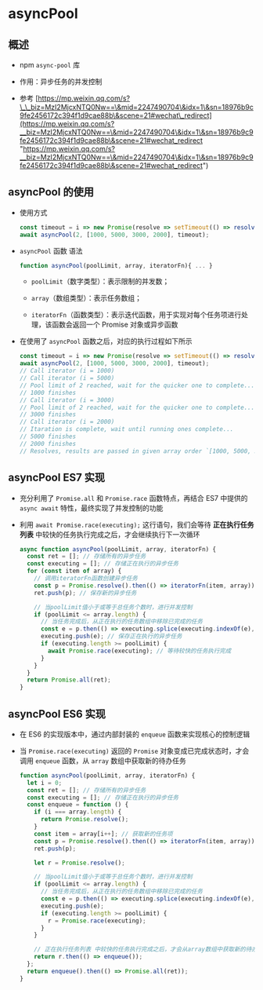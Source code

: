 # asyncPool

## 概述

+ npm `async-pool` 库

+ 作用：异步任务的并发控制

+ 参考 [https://mp.weixin.qq.com/s?\_\_biz=MzI2MjcxNTQ0Nw==\&mid=2247490704\&idx=1\&sn=18976b9c9fe2456172c394f1d9cae88b\&scene=21#wechat\_redirect](https://mp.weixin.qq.com/s?__biz=MzI2MjcxNTQ0Nw==\&mid=2247490704\&idx=1\&sn=18976b9c9fe2456172c394f1d9cae88b\&scene=21#wechat_redirect "https://mp.weixin.qq.com/s?__biz=MzI2MjcxNTQ0Nw==\&mid=2247490704\&idx=1\&sn=18976b9c9fe2456172c394f1d9cae88b\&scene=21#wechat_redirect")

## asyncPool 的使用

+ 使用方式

  ```js
  const timeout = i => new Promise(resolve => setTimeout(() => resolve(i), i));
  await asyncPool(2, [1000, 5000, 3000, 2000], timeout);
  ```

+ `asyncPool` 函数 语法

    ```js
    function asyncPool(poolLimit, array, iteratorFn){ ... }
    ```

  + `poolLimit`（数字类型）：表示限制的并发数；

  + `array`（数组类型）：表示任务数组；

  + `iteratorFn`（函数类型）：表示迭代函数，用于实现对每个任务项进行处理，该函数会返回一个 Promise 对象或异步函数

+ 在使用了 `asyncPool` 函数之后，对应的执行过程如下所示

  ```js
  const timeout = i => new Promise(resolve => setTimeout(() => resolve(i), i));
  await asyncPool(2, [1000, 5000, 3000, 2000], timeout);
  // Call iterator (i = 1000)
  // Call iterator (i = 5000)
  // Pool limit of 2 reached, wait for the quicker one to complete...
  // 1000 finishes
  // Call iterator (i = 3000)
  // Pool limit of 2 reached, wait for the quicker one to complete...
  // 3000 finishes
  // Call iterator (i = 2000)
  // Itaration is complete, wait until running ones complete...
  // 5000 finishes
  // 2000 finishes
  // Resolves, results are passed in given array order `[1000, 5000, 3000, 2000]`.
  ```

## asyncPool ES7 实现

+ 充分利用了 `Promise.all` 和 `Promise.race` 函数特点，再结合 ES7 中提供的 `async await` 特性，最终实现了并发控制的功能

+ 利用 `await Promise.race(executing);` 这行语句，我们会等待 **正在执行任务列表** 中较快的任务执行完成之后，才会继续执行下一次循环

  ```js
  async function asyncPool(poolLimit, array, iteratorFn) {
    const ret = []; // 存储所有的异步任务
    const executing = []; // 存储正在执行的异步任务
    for (const item of array) {
      // 调用iteratorFn函数创建异步任务
      const p = Promise.resolve().then(() => iteratorFn(item, array));
      ret.push(p); // 保存新的异步任务

      // 当poolLimit值小于或等于总任务个数时，进行并发控制
      if (poolLimit <= array.length) {
        // 当任务完成后，从正在执行的任务数组中移除已完成的任务
        const e = p.then(() => executing.splice(executing.indexOf(e), 1));
        executing.push(e); // 保存正在执行的异步任务
        if (executing.length >= poolLimit) {
          await Promise.race(executing); // 等待较快的任务执行完成
        }
      }
    }
    return Promise.all(ret);
  }
  ```

## asyncPool ES6 实现

+ 在 ES6 的实现版本中，通过内部封装的 `enqueue` 函数来实现核心的控制逻辑

+ 当 `Promise.race(executing)` 返回的 `Promise` 对象变成已完成状态时，才会调用 `enqueue` 函数，从 `array` 数组中获取新的待办任务

  ```js
  function asyncPool(poolLimit, array, iteratorFn) {
    let i = 0;
    const ret = []; // 存储所有的异步任务
    const executing = []; // 存储正在执行的异步任务
    const enqueue = function () {
      if (i === array.length) {
        return Promise.resolve();
      }
      const item = array[i++]; // 获取新的任务项
      const p = Promise.resolve().then(() => iteratorFn(item, array));
      ret.push(p);

      let r = Promise.resolve();

      // 当poolLimit值小于或等于总任务个数时，进行并发控制
      if (poolLimit <= array.length) {
        // 当任务完成后，从正在执行的任务数组中移除已完成的任务
        const e = p.then(() => executing.splice(executing.indexOf(e), 1));
        executing.push(e);
        if (executing.length >= poolLimit) {
          r = Promise.race(executing);
        }
      }

      // 正在执行任务列表 中较快的任务执行完成之后，才会从array数组中获取新的待办任务
      return r.then(() => enqueue());
    };
    return enqueue().then(() => Promise.all(ret));
  }
  ```
